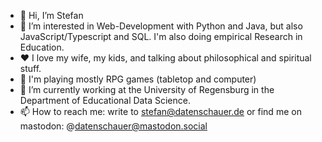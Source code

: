 - 👋 Hi, I’m Stefan
- 👀 I’m interested in Web-Development with Python and Java, but also JavaScript/Typescript and SQL. I'm also doing empirical Research in Education.
- ❤️ I love my wife, my kids, and talking about philosophical and spiritual stuff.
- 🎲 I'm playing mostly RPG games (tabletop and computer)
- 🌱 I’m currently working at the University of Regensburg in the Department of Educational Data Science.
- 📫 How to reach me: write to stefan@datenschauer.de or find me on mastodon: @datenschauer@mastodon.social

<!---
datenschauer/datenschauer is a ✨ special ✨ repository because its `README.md` (this file) appears on your GitHub profile.
You can click the Preview link to take a look at your changes.
--->
